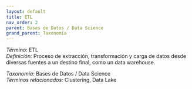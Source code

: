 ```yaml
---
layout: default
title: ETL
nav_order: 2
parent: Bases de Datos / Data Science
grand_parent: Taxonomía
---
```


*Término:* ETL  
*Definición:* Proceso de extracción, transformación y carga de datos desde diversas fuentes a un destino final, como un data warehouse.

*Taxonomía:* Bases de Datos / Data Science  
*Términos relacionados:* Clustering, Data Lake
